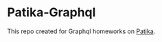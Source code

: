 # Patika-Graphql

This repo created for Graphql homeworks on [Patika](https://app.patika.dev/moduller/graphql).
